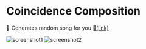 # Coincidence Composition
🎵 Generates random song for you 🎵[(link)](http://0x1f440.github.io/Coincidence-Composition)

![screenshot1](https://user-images.githubusercontent.com/10919470/66751099-2f3ee900-eec9-11e9-8d26-1b6bfcdc626a.png)
![screenshot2](https://user-images.githubusercontent.com/10919470/66751100-2f3ee900-eec9-11e9-94a7-4a3146434cca.png)
